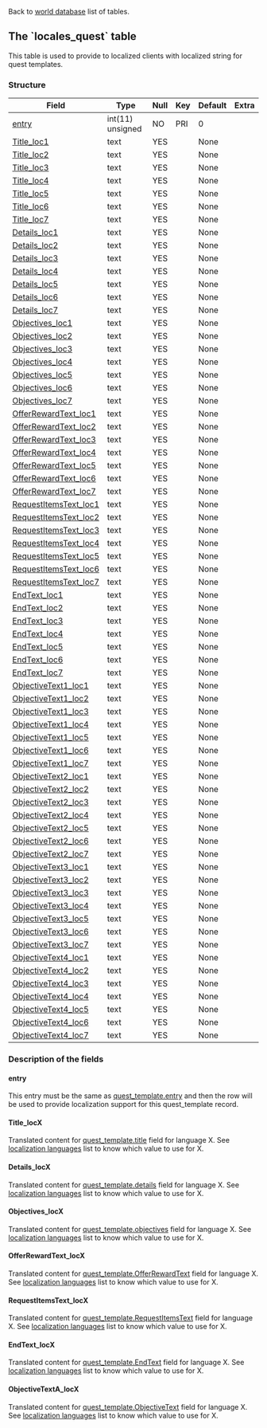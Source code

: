 Back to [world database](mangosdb_struct) list of tables.

The \`locales\_quest\` table
----------------------------

This table is used to provide to localized clients with localized string for quest templates.

### Structure

| **Field**                                                     | **Type**         | **Null** | **Key** | **Default** | **Extra** |
|---------------------------------------------------------------|------------------|----------|---------|-------------|-----------|
| [entry](Locales_quest#entry)                                  | int(11) unsigned | NO       | PRI     | 0           |           |
| [Title\_loc1](Locales_quest#title_locx)                       | text             | YES      |         | None        |           |
| [Title\_loc2](Locales_quest#title_locx)                       | text             | YES      |         | None        |           |
| [Title\_loc3](Locales_quest#title_locx)                       | text             | YES      |         | None        |           |
| [Title\_loc4](Locales_quest#title_locx)                       | text             | YES      |         | None        |           |
| [Title\_loc5](Locales_quest#title_locx)                       | text             | YES      |         | None        |           |
| [Title\_loc6](Locales_quest#title_locx)                       | text             | YES      |         | None        |           |
| [Title\_loc7](Locales_quest#title_locx)                       | text             | YES      |         | None        |           |
| [Details\_loc1](Locales_quest#details_locx)                   | text             | YES      |         | None        |           |
| [Details\_loc2](Locales_quest#details_locx)                   | text             | YES      |         | None        |           |
| [Details\_loc3](Locales_quest#details_locx)                   | text             | YES      |         | None        |           |
| [Details\_loc4](Locales_quest#details_locx)                   | text             | YES      |         | None        |           |
| [Details\_loc5](Locales_quest#details_locx)                   | text             | YES      |         | None        |           |
| [Details\_loc6](Locales_quest#details_locx)                   | text             | YES      |         | None        |           |
| [Details\_loc7](Locales_quest#details_locx)                   | text             | YES      |         | None        |           |
| [Objectives\_loc1](Locales_quest#objectives_locx)             | text             | YES      |         | None        |           |
| [Objectives\_loc2](Locales_quest#objectives_locx)             | text             | YES      |         | None        |           |
| [Objectives\_loc3](Locales_quest#objectives_locx)             | text             | YES      |         | None        |           |
| [Objectives\_loc4](Locales_quest#objectives_locx)             | text             | YES      |         | None        |           |
| [Objectives\_loc5](Locales_quest#objectives_locx)             | text             | YES      |         | None        |           |
| [Objectives\_loc6](Locales_quest#objectives_locx)             | text             | YES      |         | None        |           |
| [Objectives\_loc7](Locales_quest#objectives_locx)             | text             | YES      |         | None        |           |
| [OfferRewardText\_loc1](Locales_quest#offerrewardtext_locx)   | text             | YES      |         | None        |           |
| [OfferRewardText\_loc2](Locales_quest#offerrewardtext_locx)   | text             | YES      |         | None        |           |
| [OfferRewardText\_loc3](Locales_quest#offerrewardtext_locx)   | text             | YES      |         | None        |           |
| [OfferRewardText\_loc4](Locales_quest#offerrewardtext_locx)   | text             | YES      |         | None        |           |
| [OfferRewardText\_loc5](Locales_quest#offerrewardtext_locx)   | text             | YES      |         | None        |           |
| [OfferRewardText\_loc6](Locales_quest#offerrewardtext_locx)   | text             | YES      |         | None        |           |
| [OfferRewardText\_loc7](Locales_quest#offerrewardtext_locx)   | text             | YES      |         | None        |           |
| [RequestItemsText\_loc1](Locales_quest#requestitemstext_locx) | text             | YES      |         | None        |           |
| [RequestItemsText\_loc2](Locales_quest#requestitemstext_locx) | text             | YES      |         | None        |           |
| [RequestItemsText\_loc3](Locales_quest#requestitemstext_locx) | text             | YES      |         | None        |           |
| [RequestItemsText\_loc4](Locales_quest#requestitemstext_locx) | text             | YES      |         | None        |           |
| [RequestItemsText\_loc5](Locales_quest#requestitemstext_locx) | text             | YES      |         | None        |           |
| [RequestItemsText\_loc6](Locales_quest#requestitemstext_locx) | text             | YES      |         | None        |           |
| [RequestItemsText\_loc7](Locales_quest#requestitemstext_locx) | text             | YES      |         | None        |           |
| [EndText\_loc1](Locales_quest#endtext_locx)                   | text             | YES      |         | None        |           |
| [EndText\_loc2](Locales_quest#endtext_locx)                   | text             | YES      |         | None        |           |
| [EndText\_loc3](Locales_quest#endtext_locx)                   | text             | YES      |         | None        |           |
| [EndText\_loc4](Locales_quest#endtext_locx)                   | text             | YES      |         | None        |           |
| [EndText\_loc5](Locales_quest#endtext_locx)                   | text             | YES      |         | None        |           |
| [EndText\_loc6](Locales_quest#endtext_locx)                   | text             | YES      |         | None        |           |
| [EndText\_loc7](Locales_quest#endtext_locx)                   | text             | YES      |         | None        |           |
| [ObjectiveText1\_loc1](Locales_quest#objectivetext1_locx)     | text             | YES      |         | None        |           |
| [ObjectiveText1\_loc2](Locales_quest#objectivetext1_locx)     | text             | YES      |         | None        |           |
| [ObjectiveText1\_loc3](Locales_quest#objectivetext1_locx)     | text             | YES      |         | None        |           |
| [ObjectiveText1\_loc4](Locales_quest#objectivetext1_locx)     | text             | YES      |         | None        |           |
| [ObjectiveText1\_loc5](Locales_quest#objectivetext1_locx)     | text             | YES      |         | None        |           |
| [ObjectiveText1\_loc6](Locales_quest#objectivetext1_locx)     | text             | YES      |         | None        |           |
| [ObjectiveText1\_loc7](Locales_quest#objectivetext1_locx)     | text             | YES      |         | None        |           |
| [ObjectiveText2\_loc1](Locales_quest#objectivetext2_locx)     | text             | YES      |         | None        |           |
| [ObjectiveText2\_loc2](Locales_quest#objectivetext2_locx)     | text             | YES      |         | None        |           |
| [ObjectiveText2\_loc3](Locales_quest#objectivetext2_locx)     | text             | YES      |         | None        |           |
| [ObjectiveText2\_loc4](Locales_quest#objectivetext2_locx)     | text             | YES      |         | None        |           |
| [ObjectiveText2\_loc5](Locales_quest#objectivetext2_locx)     | text             | YES      |         | None        |           |
| [ObjectiveText2\_loc6](Locales_quest#objectivetext2_locx)     | text             | YES      |         | None        |           |
| [ObjectiveText2\_loc7](Locales_quest#objectivetext2_locx)     | text             | YES      |         | None        |           |
| [ObjectiveText3\_loc1](Locales_quest#objectivetext3_locx)     | text             | YES      |         | None        |           |
| [ObjectiveText3\_loc2](Locales_quest#objectivetext3_locx)     | text             | YES      |         | None        |           |
| [ObjectiveText3\_loc3](Locales_quest#objectivetext3_locx)     | text             | YES      |         | None        |           |
| [ObjectiveText3\_loc4](Locales_quest#objectivetext3_locx)     | text             | YES      |         | None        |           |
| [ObjectiveText3\_loc5](Locales_quest#objectivetext3_locx)     | text             | YES      |         | None        |           |
| [ObjectiveText3\_loc6](Locales_quest#objectivetext3_locx)     | text             | YES      |         | None        |           |
| [ObjectiveText3\_loc7](Locales_quest#objectivetext3_locx)     | text             | YES      |         | None        |           |
| [ObjectiveText4\_loc1](Locales_quest#objectivetext4_locx)     | text             | YES      |         | None        |           |
| [ObjectiveText4\_loc2](Locales_quest#objectivetext4_locx)     | text             | YES      |         | None        |           |
| [ObjectiveText4\_loc3](Locales_quest#objectivetext4_locx)     | text             | YES      |         | None        |           |
| [ObjectiveText4\_loc4](Locales_quest#objectivetext4_locx)     | text             | YES      |         | None        |           |
| [ObjectiveText4\_loc5](Locales_quest#objectivetext4_locx)     | text             | YES      |         | None        |           |
| [ObjectiveText4\_loc6](Locales_quest#objectivetext4_locx)     | text             | YES      |         | None        |           |
| [ObjectiveText4\_loc7](Locales_quest#objectivetext4_locx)     | text             | YES      |         | None        |           |

### Description of the fields

#### entry

This entry must be the same as [quest\_template.entry](quest_template#entry) and then the row will be used to provide localization support for this quest\_template record.

#### Title\_locX

Translated content for [quest\_template.title](quest_template#title) field for language X. See [localization languages](localization_lang) list to know which value to use for X.

#### Details\_locX

Translated content for [quest\_template.details](quest_template#details) field for language X. See [localization languages](localization_lang) list to know which value to use for X.

#### Objectives\_locX

Translated content for [quest\_template.objectives](quest_template#objectives) field for language X. See [localization languages](localization_lang) list to know which value to use for X.

#### OfferRewardText\_locX

Translated content for [quest\_template.OfferRewardText](quest_template#OfferRewardText) field for language X. See [localization languages](localization_lang) list to know which value to use for X.

#### RequestItemsText\_locX

Translated content for [quest\_template.RequestItemsText](quest_template#RequestItemsText) field for language X. See [localization languages](localization_lang) list to know which value to use for X.

#### EndText\_locX

Translated content for [quest\_template.EndText](quest_template#EndText) field for language X. See [localization languages](localization_lang) list to know which value to use for X.

#### ObjectiveTextA\_locX

Translated content for [quest\_template.ObjectiveText](quest_template#ObjectiveText) field for language X. See [localization languages](localization_lang) list to know which value to use for X.
